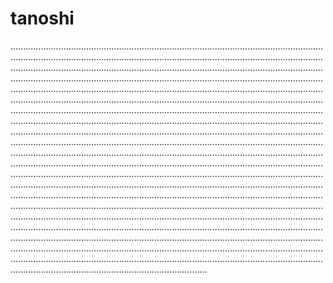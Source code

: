 # tanoshi
..........................................................................................................................................................................................................................................................................................................................................................................................................................................................................................................................................................................................................................................................................................................................................................................................................................................................................................................................................................................................................................................................................................................................................................................................................................................................................................................................................................................................................................................................................................................................................................................................................................................................................................................................................................................................................................................................................................................................................................................................................................................................................................................................................................................................................................................................................................................................................................................................................................................................................................................................................................................................................................................................................................................................................................................................